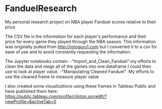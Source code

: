 # FanduelResearch
My personal research project on NBA player Fanduel scores relative to their price

The CSV file is the information for each player's performance and their price for every game they played through the NBA season. This information was originally pulled from http://rotoguru1.com but I converted it to a csv for ease of use and to avoid constantly requesting the information.

The Jupyter notebooks contain:
-"Import_and_Clean_Fanduel":my efforts to clean the data and mege all of the games into one dataframe I could then use to look at player value.
-"Manipulating Cleaned Fanduel": My efforts to use the cleaned frame to measure player value

I also created some visualizations using these frames in Tableau Public and have published them here: https://public.tableau.com/profile/clinton.sorrel#!/?newProfile=&activeTab=0
